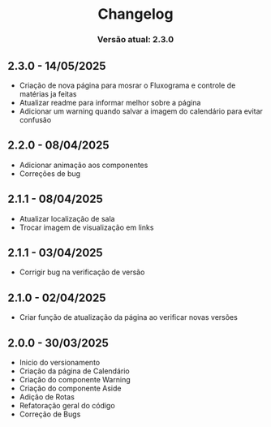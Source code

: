 <div align="center">

# Changelog

### Versão atual: 2.3.0

</div>

## 2.3.0 - 14/05/2025

- Criação de nova página para mosrar o Fluxograma e controle de matérias ja feitas
- Atualizar readme para informar melhor sobre a página
- Adicionar um warning quando salvar a imagem do calendário para evitar confusão

## 2.2.0 - 08/04/2025

- Adicionar animação aos componentes
- Correções de bug

## 2.1.1 - 08/04/2025

- Atualizar localização de sala
- Trocar imagem de visualização em links

## 2.1.1 - 03/04/2025

- Corrigir bug na verificação de versão

## 2.1.0 - 02/04/2025

- Criar função de atualização da página ao verificar novas versões

## 2.0.0 - 30/03/2025

- Inicio do versionamento
- Criação da página de Calendário
- Criação do componente Warning
- Criação do componente Aside
- Adição de Rotas
- Refatoração geral do código
- Correção de Bugs

